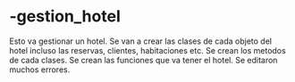 # -gestion_hotel 
Esto va gestionar un hotel. Se van a crear las clases de cada objeto del hotel incluso las reservas, clientes, habitaciones etc. Se crean los metodos de cada clases. Se crean las funciones que va tener el hotel. Se editaron muchos errores.
